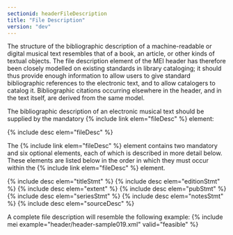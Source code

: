 ```yaml
---
sectionid: headerFileDescription
title: "File Description"
version: "dev"
---
```


The structure of the bibliographic description of a machine-readable or digital musical text resembles that of a book, an article, or other kinds of textual objects. The file description element of the MEI header has therefore been closely modelled on existing standards in library cataloging; it should thus provide enough information to allow users to give standard bibliographic references to the electronic text, and to allow catalogers to catalog it. Bibliographic citations occurring elsewhere in the header, and in the text itself, are derived from the same model.

The bibliographic description of an electronic musical text should be supplied by the mandatory {% include link elem="fileDesc" %} element:

  
{% include desc elem="fileDesc" %} 
 

The {% include link elem="fileDesc" %} element contains two mandatory and six optional elements, each of which is described in more detail below. These elements are listed below in the order in which they must occur within the {% include link elem="fileDesc" %} element.

  
{% include desc elem="titleStmt" %} 
{% include desc elem="editionStmt" %} 
{% include desc elem="extent" %} 
{% include desc elem="pubStmt" %} 
{% include desc elem="seriesStmt" %} 
{% include desc elem="notesStmt" %} 
{% include desc elem="sourceDesc" %} 
 

A complete file description will resemble the following example:
{% include mei example="header/header-sample019.xml" valid="feasible" %}
    